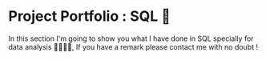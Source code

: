# Project Portfolio : SQL 🎯
In this section I'm going to show you what I have done in SQL specially for data analysis 👨‍💻👨‍💻, If you have a remark please contact me with no doubt !
